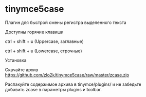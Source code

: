 # tinymce5case
Плагин для быстрой смены регистра выделенного текста

Доступны горячие клавиши 

ctrl + shift + u (Uppercase, заглавные)

ctrl + shift + u (Lowercase, строчные)

Установка

Скачайте архив https://github.com/zlo2k/tinymce5case/raw/master/zcase.zip

Распакуйте содержимое архива в tinymce/plugins/ и не забедьте добавить zcase в параметры plugins и toolbar. 
